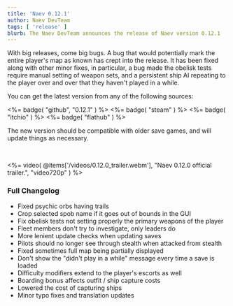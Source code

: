 ```yaml
---
title: 'Naev 0.12.1'
author: Naev DevTeam
tags: [ 'release' ]
blurb: The Naev DevTeam announces the release of Naev version 0.12.1
---
```


With big releases, come big bugs. A bug that would potentially mark the entire
player's map as known has crept into the release. It has been fixed along with
other minor fixes, in particular, a bug made the obelisk tests require
manual setting of weapon sets, and a persistent ship AI repeating to the player
over and over that they haven't played in a while.

You can get the latest version from any of the following sources:

<%= badge( "github", "0.12.1" ) %>
<%= badge( "steam" ) %>
<%= badge( "itchio" ) %>
<%= badge( "flathub" ) %>

The new version should be compatible with older save games, and will update
things as necessary.

<br>

<%= video( @items['/videos/0.12.0_trailer.webm'], "Naev 0.12.0 official trailer.", "video720p" ) %>

### Full Changelog
* Fixed psychic orbs having trails
* Crop selected spob name if it goes out of bounds in the GUI
* Fix obelisk tests not setting properly the primary weapons of the player
* Fleet members don't try to investigate, only leaders do
* More lenient update checks when updating saves
* Pilots should no longer see through stealth when attacked from stealth
* Fixed sometimes full map being partially displayed
* Don't show the "didn't play in a while" message every time a save is loaded
* Difficulty modifiers extend to the player's escorts as well
* Boarding bonus affects outfit / ship capture costs
* Lowered the cost of capturing ships
* Minor typo fixes and translation updates
